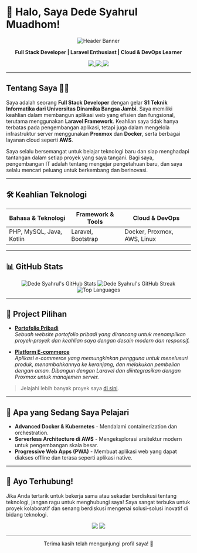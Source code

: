 # 👋 Halo, Saya Dede Syahrul Muadhom!

<p align="center">
  <img src="https://capsule-render.vercel.app/api?type=waving&color=gradient&height=200&section=header&text=Dede%20Syahrul&fontSize=80&animation=fadeIn&fontAlignY=35&desc=Full%20Stack%20Developer%20|%20Laravel%20Enthusiast&descAlignY=50&descAlign=62" alt="Header Banner"/>
</p>

<p align="center">
  <strong>Full Stack Developer | Laravel Enthusiast | Cloud & DevOps Learner</strong>
</p>

<p align="center">
  <a href="https://www.linkedin.com/in/dedesyahrul">
    <img src="https://img.shields.io/badge/LinkedIn-Dede%20Syahrul-blue?style=for-the-badge&logo=linkedin" />
  </a>
  <a href="https://github.com/dedesyahrul">
    <img src="https://img.shields.io/badge/GitHub-dedesyahrul-lightgrey?style=for-the-badge&logo=github" />
  </a>
  <a href="https://wa.me/yourphonenumber">
    <img src="https://img.shields.io/badge/WhatsApp-Contact-brightgreen?style=for-the-badge&logo=whatsapp" />
  </a>
</p>

---

## Tentang Saya 👨‍💻
Saya adalah seorang **Full Stack Developer** dengan gelar **S1 Teknik Informatika dari Universitas Dinamika Bangsa Jambi**. Saya memiliki keahlian dalam membangun aplikasi web yang efisien dan fungsional, terutama menggunakan **Laravel Framework**. Keahlian saya tidak hanya terbatas pada pengembangan aplikasi, tetapi juga dalam mengelola infrastruktur server menggunakan **Proxmox** dan **Docker**, serta berbagai layanan cloud seperti **AWS**.

Saya selalu bersemangat untuk belajar teknologi baru dan siap menghadapi tantangan dalam setiap proyek yang saya tangani. Bagi saya, pengembangan IT adalah tentang mengejar pengetahuan baru, dan saya selalu mencari peluang untuk berkembang dan berinovasi.

---

## 🛠️ Keahlian Teknologi

| Bahasa & Teknologi  | Framework & Tools | Cloud & DevOps |
|---------------------|-------------------|----------------|
| PHP, MySQL, Java, Kotlin | Laravel, Bootstrap | Docker, Proxmox, AWS, Linux |

---

## 📊 GitHub Stats

<div align="center">
  <img src="https://github-readme-stats.vercel.app/api?username=dedesyahrul&show_icons=true&theme=radical&count_private=true" alt="Dede Syahrul's GitHub Stats" />
  <img src="https://github-readme-streak-stats.herokuapp.com/?user=dedesyahrul&theme=radical" alt="Dede Syahrul's GitHub Streak" />
  <img src="https://github-readme-stats.vercel.app/api/top-langs/?username=dedesyahrul&layout=compact&theme=radical" alt="Top Languages" />
</div>

---

## 🌟 Project Pilihan

- **[Portofolio Pribadi](https://github.com/dedesyahrul/portfolio-website)**  
  <em>Sebuah website portofolio pribadi yang dirancang untuk menampilkan proyek-proyek dan keahlian saya dengan desain modern dan responsif.</em>

- **[Platform E-commerce](https://github.com/dedesyahrul/e-commerce)**  
  <em>Aplikasi e-commerce yang memungkinkan pengguna untuk menelusuri produk, menambahkannya ke keranjang, dan melakukan pembelian dengan aman. Dibangun dengan Laravel dan diintegrasikan dengan Proxmox untuk manajemen server.</em>

> Jelajahi lebih banyak proyek saya [di sini](https://github.com/dedesyahrul?tab=repositories).

---

## 🚀 Apa yang Sedang Saya Pelajari

- **Advanced Docker & Kubernetes** - Mendalami containerization dan orchestration.
- **Serverless Architecture di AWS** - Mengeksplorasi arsitektur modern untuk pengembangan skala besar.
- **Progressive Web Apps (PWA)** - Membuat aplikasi web yang dapat diakses offline dan terasa seperti aplikasi native.

---

## 💬 Ayo Terhubung!

Jika Anda tertarik untuk bekerja sama atau sekadar berdiskusi tentang teknologi, jangan ragu untuk menghubungi saya! Saya sangat terbuka untuk proyek kolaboratif dan senang berdiskusi mengenai solusi-solusi inovatif di bidang teknologi.

<p align="center">
  <a href="mailto:youremail@example.com"><img src="https://img.shields.io/badge/Email-Your%20Email-orange?style=for-the-badge&logo=gmail" /></a>
  <a href="https://www.linkedin.com/in/dedesyahrul">
    <img src="https://img.shields.io/badge/LinkedIn-Dede%20Syahrul-blue?style=for-the-badge&logo=linkedin" />
  </a>
</p>

---

<p align="center">Terima kasih telah mengunjungi profil saya! 🚀</p>
